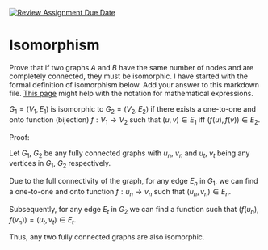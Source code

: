 [![Review Assignment Due Date](https://classroom.github.com/assets/deadline-readme-button-24ddc0f5d75046c5622901739e7c5dd533143b0c8e959d652212380cedb1ea36.svg)](https://classroom.github.com/a/ppBU16qM)
# Isomorphism

Prove that if two graphs $A$ and $B$ have the same number of nodes and are
completely connected, they must be isomorphic. I have started with the formal
definition of isomorphism below. Add your answer to this markdown file. [This
page](https://docs.github.com/en/get-started/writing-on-github/working-with-advanced-formatting/writing-mathematical-expressions)
might help with the notation for mathematical expressions.

$G_1=(V_1 , E_1)$ is isomorphic to $G_2 = (V_2, E_2)$ if there exists a
one-to-one and onto function (bijection) $f: V_1 \rightarrow V_2$ such that $(u,v)
\in E_1$ iff $(f(u),f(v)) \in E_2$.

Proof:

Let $G_{1}$, $G_{2}$ be any fully connected graphs with $u_{n}$, $v_{n}$ and $u_{t}$, $v_{t}$ being any vertices in $G_{1}$, $G_{2}$ respectively.

Due to the full connectivity of the graph, for any edge $E_{n}$ in $G_{1}$, we can find a one-to-one and onto function $f: u_{n} \rightarrow v_{n}$ such that $(u_{n}, v_{n}) \in E_{n}$.

Subsequently, for any edge $E_{t}$ in $G_{2}$ we can find a function such that $(f(u_{n}), f(v_{n})) = (u_{t}, v_{t}) \in E_{t}$.

Thus, any two fully connected graphs are also isomorphic.
